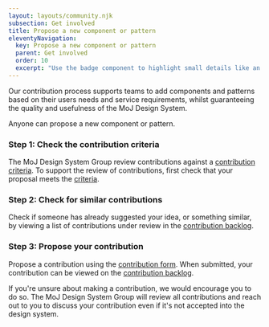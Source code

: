 ```yaml
---
layout: layouts/community.njk
subsection: Get involved
title: Propose a new component or pattern
eleventyNavigation:
  key: Propose a new component or pattern
  parent: Get involved
  order: 10
  excerpt: "Use the badge component to highlight small details like an urgent case."
---
```


Our contribution process supports teams to add components and patterns based on their users needs and service requirements, whilst guaranteeing the quality and usefulness of the MoJ Design System.

Anyone can propose a new component or pattern.

### Step 1: Check the contribution criteria

The MoJ Design System Group review contributions against a [contribution criteria](/get-involved/criteria). To support the review of contributions, first check that your proposal meets the [criteria](/get-involved/criteria).

### Step 2: Check for similar contributions

Check if someone has already suggested your idea, or something similar, by viewing a list of contributions under review in the [contribution backlog](https://docs.google.com/spreadsheets/d/1TlF5XxAoE_SPB9JBg1IktY0W30d4kMElwSLGclzL0wQ/edit?usp=sharing).

### Step 3: Propose your contribution

Propose a contribution using the [contribution form](https://forms.gle/Hp56F9mYxz8Mh4BZ8). When submitted, your contribution can be viewed on the [contribution backlog](https://docs.google.com/spreadsheets/d/1TlF5XxAoE_SPB9JBg1IktY0W30d4kMElwSLGclzL0wQ/edit?usp=sharing).

<div class="govuk-inset-text">
  If you're unsure about making a contribution, we would encourage you to do so. The MoJ Design System Group will review all contributions and reach out to you to discuss your contribution even if it's not accepted into the design system.
</div>
